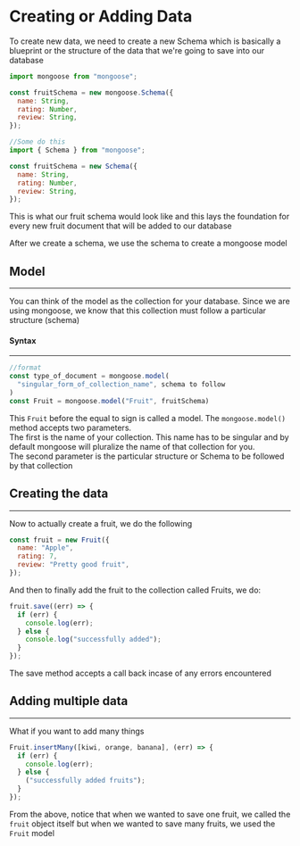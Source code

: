 <!-- @format -->

# Creating or Adding Data

To create new data, we need to create a new Schema which is basically a blueprint or the structure of the data that we're going to save into our database

```js
import mongoose from "mongoose";

const fruitSchema = new mongoose.Schema({
  name: String,
  rating: Number,
  review: String,
});

//Some do this
import { Schema } from "mongoose";

const fruitSchema = new Schema({
  name: String,
  rating: Number,
  review: String,
});
```

This is what our fruit schema would look like and this lays the foundation for every new fruit document that will be added to our database

After we create a schema, we use the schema to create a mongoose model

## Model

---

You can think of the model as the collection for your database. Since we are using mongoose, we know that this collection must follow a particular structure (schema)

#### Syntax

---

```js
//format
const type_of_document = mongoose.model(
  "singular_form_of_collection_name", schema to follow
)
const Fruit = mongoose.model("Fruit", fruitSchema)


```

This `Fruit` before the equal to sign is called a model. The `mongoose.model()` method accepts two parameters.
<br />
The first is the name of your collection. This name has to be singular and by default mongoose will pluralize the name of that collection for you.
<br />
The second parameter is the particular structure or Schema to be followed by that collection

## Creating the data

---

Now to actually create a fruit, we do the following

```js
const fruit = new Fruit({
  name: "Apple",
  rating: 7,
  review: "Pretty good fruit",
});
```

And then to finally add the fruit to the collection called Fruits, we do:

```js
fruit.save((err) => {
  if (err) {
    console.log(err);
  } else {
    console.log("successfully added");
  }
});
```

The save method accepts a call back incase of any errors encountered

## Adding multiple data

---

What if you want to add many things

```js
Fruit.insertMany([kiwi, orange, banana], (err) => {
  if (err) {
    console.log(err);
  } else {
    ("successfully added fruits");
  }
});
```

From the above, notice that when we wanted to save one fruit, we called the `fruit` object itself but when we wanted to save many fruits, we used the `Fruit` model
